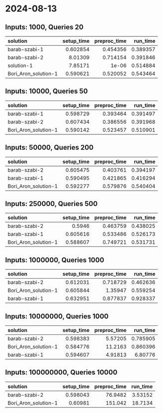 # 2024-08-13

## Inputs: 1000, Queries 20

| solution             |   setup_time |   preproc_time |   run_time |
|:---------------------|-------------:|---------------:|-----------:|
| barab-szabi-1        |     0.602854 |       0.454356 |   0.389357 |
| barab-szabi-2        |     8.01309  |       0.714154 |   0.391846 |
| solution-1           |     7.85171  |       1e-06    |   0.514884 |
| Bori_Aron_solution-1 |     0.590621 |       0.520052 |   0.543464 |

## Inputs: 10000, Queries 50

| solution             |   setup_time |   preproc_time |   run_time |
|:---------------------|-------------:|---------------:|-----------:|
| barab-szabi-1        |     0.598729 |       0.393464 |   0.391497 |
| barab-szabi-2        |     0.607434 |       0.386556 |   0.391968 |
| Bori_Aron_solution-1 |     0.590142 |       0.523457 |   0.510901 |

## Inputs: 50000, Queries 200

| solution             |   setup_time |   preproc_time |   run_time |
|:---------------------|-------------:|---------------:|-----------:|
| barab-szabi-2        |     0.605475 |       0.403761 |   0.394197 |
| barab-szabi-1        |     0.590495 |       0.421865 |   0.416294 |
| Bori_Aron_solution-1 |     0.592277 |       0.579876 |   0.540404 |

## Inputs: 250000, Queries 500

| solution             |   setup_time |   preproc_time |   run_time |
|:---------------------|-------------:|---------------:|-----------:|
| barab-szabi-2        |     0.5946   |       0.463759 |   0.438025 |
| barab-szabi-1        |     0.605616 |       0.533486 |   0.526173 |
| Bori_Aron_solution-1 |     0.588607 |       0.749721 |   0.531731 |

## Inputs: 1000000, Queries 1000

| solution             |   setup_time |   preproc_time |   run_time |
|:---------------------|-------------:|---------------:|-----------:|
| barab-szabi-2        |     0.612031 |       0.718729 |   0.462636 |
| Bori_Aron_solution-1 |     0.605844 |       1.35947  |   0.559254 |
| barab-szabi-1        |     0.632951 |       0.877837 |   0.928337 |

## Inputs: 10000000, Queries 1000

| solution             |   setup_time |   preproc_time |   run_time |
|:---------------------|-------------:|---------------:|-----------:|
| barab-szabi-2        |     0.598383 |        5.57205 |   0.785905 |
| Bori_Aron_solution-1 |     0.584776 |       11.2163  |   0.860396 |
| barab-szabi-1        |     0.594607 |        4.91813 |   6.80776  |

## Inputs: 100000000, Queries 10000

| solution             |   setup_time |   preproc_time |   run_time |
|:---------------------|-------------:|---------------:|-----------:|
| barab-szabi-2        |     0.598043 |        76.9482 |    3.53152 |
| Bori_Aron_solution-1 |     0.60981  |       151.042  |   18.7134  |